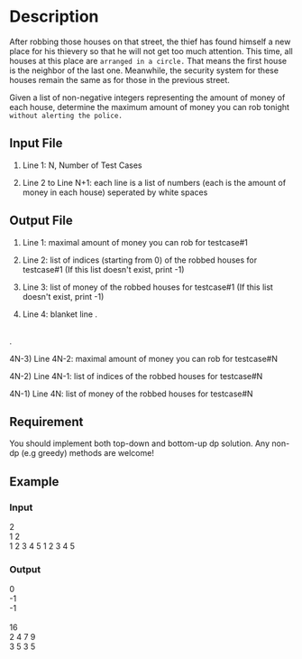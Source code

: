 # Description

After robbing those houses on that street, the thief has found himself a new place for his thievery so that he will not get too much attention. This time, all houses at this place are ```arranged in a circle.``` That means the first house is the neighbor of the last one. Meanwhile, the security system for these houses remain the same as for those in the previous street.

Given a list of non-negative integers representing the amount of money of each house, determine the maximum amount of money you can rob tonight ```without alerting the police.```

## Input File

1) Line 1: N, Number of Test Cases

2) Line 2 to Line N+1: each line is a list of numbers (each is the amount of money in each house) seperated by white spaces


## Output File 

1) Line 1: maximal amount of money you can rob for testcase#1

2) Line 2: list of indices (starting from 0) of the robbed houses for testcase#1 (If this list doesn't exist, print -1)

3) Line 3: list of money of the robbed houses for testcase#1 (If this list doesn't exist, print -1)

4) Line 4: blanket line
.
<br>
.
<br>

4N-3) Line 4N-2: maximal amount of money you can rob for testcase#N

4N-2) Line 4N-1: list of indices of the robbed houses for testcase#N

4N-1) Line 4N: list of money of the robbed houses for testcase#N

## Requirement

You should implement both top-down and bottom-up dp solution. Any non-dp (e.g greedy) methods are welcome!

## Example

### Input
2
<br>
1 2
<br>
1 2 3 4 5 1 2 3 4 5

### Output
0
<br>
-1
<br>
-1
<br>
<br>
16
<br>
2 4 7 9
<br>
3 5 3 5



